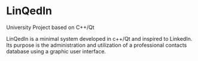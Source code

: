 # LinQedIn
University Project based on C++/Qt

LinQedIn is a minimal system developed in c++/Qt and inspired to LinkedIn. Its purpose is the administration and utilization of a professional contacts database using a graphic user interface.
